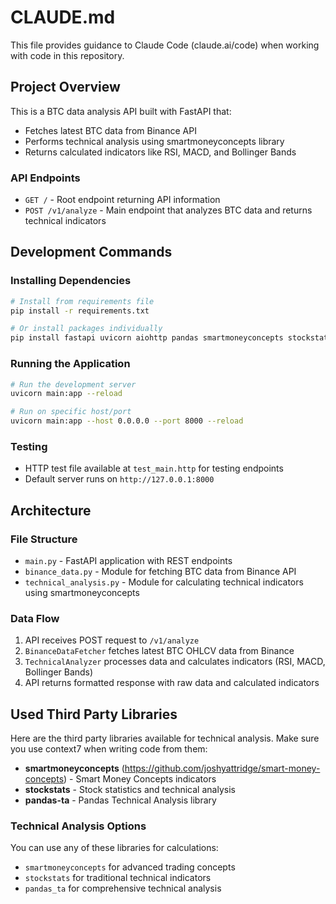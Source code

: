 # CLAUDE.md

This file provides guidance to Claude Code (claude.ai/code) when working with code in this repository.

## Project Overview

This is a BTC data analysis API built with FastAPI that:
- Fetches latest BTC data from Binance API
- Performs technical analysis using smartmoneyconcepts library
- Returns calculated indicators like RSI, MACD, and Bollinger Bands

### API Endpoints
- `GET /` - Root endpoint returning API information
- `POST /v1/analyze` - Main endpoint that analyzes BTC data and returns technical indicators

## Development Commands

### Installing Dependencies
```bash
# Install from requirements file
pip install -r requirements.txt

# Or install packages individually
pip install fastapi uvicorn aiohttp pandas smartmoneyconcepts stockstats pandas-ta
```

### Running the Application
```bash
# Run the development server
uvicorn main:app --reload

# Run on specific host/port
uvicorn main:app --host 0.0.0.0 --port 8000 --reload
```

### Testing
- HTTP test file available at `test_main.http` for testing endpoints
- Default server runs on `http://127.0.0.1:8000`

## Architecture

### File Structure
- `main.py` - FastAPI application with REST endpoints
- `binance_data.py` - Module for fetching BTC data from Binance API
- `technical_analysis.py` - Module for calculating technical indicators using smartmoneyconcepts

### Data Flow
1. API receives POST request to `/v1/analyze`
2. `BinanceDataFetcher` fetches latest BTC OHLCV data from Binance
3. `TechnicalAnalyzer` processes data and calculates indicators (RSI, MACD, Bollinger Bands)
4. API returns formatted response with raw data and calculated indicators

## Used Third Party Libraries
Here are the third party libraries available for technical analysis. Make sure you use context7 when writing code from them:
- **smartmoneyconcepts** (https://github.com/joshyattridge/smart-money-concepts) - Smart Money Concepts indicators
- **stockstats** - Stock statistics and technical analysis
- **pandas-ta** - Pandas Technical Analysis library

### Technical Analysis Options
You can use any of these libraries for calculations:
- `smartmoneyconcepts` for advanced trading concepts
- `stockstats` for traditional technical indicators
- `pandas_ta` for comprehensive technical analysis
